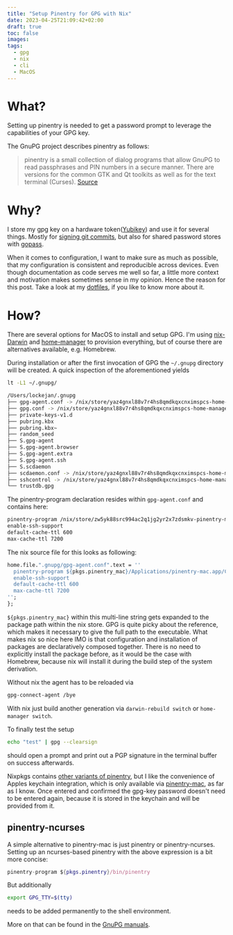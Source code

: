 ```yaml
---
title: "Setup Pinentry for GPG with Nix"
date: 2023-04-25T21:09:42+02:00
draft: true
toc: false
images:
tags: 
  - gpg
  - nix
  - cli
  - MacOS
---
```


# What?

Setting up pinentry is needed to get a password prompt to leverage the capabilities of your GPG key.

The GnuPG project describes pinentry as follows:
> pinentry is a small collection of dialog programs that allow GnuPG to read passphrases and PIN numbers in a secure manner. There are versions for the common GTK and Qt toolkits as well as for the text terminal (Curses). [Source](https://www.gnupg.org/related_software/pinentry/index.html)


# Why?

I store my gpg key on a hardware token([Yubikey](https://support.yubico.com/hc/en-us/articles/360013790259-Using-Your-YubiKey-with-OpenPGP)) and use it for several things. 
Mostly for [signing git commits](https://docs.github.com/en/authentication/managing-commit-signature-verification/signing-commits), but also for shared password stores with [gopass](https://www.gopass.pw/).

When it comes to configuration, I want to make sure as much as possible, that my configuration is consistent and reproducible across devices. Even though documentation as code serves me well so far, a little more context and motivation makes sometimes sense in my opinion. 
Hence the reason for this post.
Take a look at my [dotfiles](https://github.com/lockejan/nix-dotfiles), if you like to know more about it.

# How?

There are several options for MacOS to install and setup GPG.
I'm using [nix-Darwin](https://github.com/LnL7/nix-darwin) and [home-manager](https://github.com/nix-community/home-manager) to provision everything, but of course there are alternatives available, e.g. Homebrew.

During installation or after the first invocation of GPG the `~/.gnupg` directory will be created.
A quick inspection of the aforementioned yields
```bash
lt -L1 ~/.gnupg/

/Users/lockejan/.gnupg
├── gpg-agent.conf -> /nix/store/yaz4gnxl88v7r4hs8qmdkqxcnximspcs-home-manager-files/.gnupg/gpg-agent.conf
├── gpg.conf -> /nix/store/yaz4gnxl88v7r4hs8qmdkqxcnximspcs-home-manager-files/.gnupg/gpg.conf
├── private-keys-v1.d
├── pubring.kbx
├── pubring.kbx~
├── random_seed
├── S.gpg-agent
├── S.gpg-agent.browser
├── S.gpg-agent.extra
├── S.gpg-agent.ssh
├── S.scdaemon
├── scdaemon.conf -> /nix/store/yaz4gnxl88v7r4hs8qmdkqxcnximspcs-home-manager-files/.gnupg/scdaemon.conf
├── sshcontrol -> /nix/store/yaz4gnxl88v7r4hs8qmdkqxcnximspcs-home-manager-files/.gnupg/sshcontrol
└── trustdb.gpg
```

The pinentry-program declaration resides within `gpg-agent.conf` and contains here:

```bash
pinentry-program /nix/store/zw5yk88src994ac2q1jg2yr2x7zdsmkv-pinentry-mac-1.1.1.1/Applications/pinentry-mac.app/Contents/MacOS/pinentry-mac
enable-ssh-support
default-cache-ttl 600
max-cache-ttl 7200
```

The nix source file for this looks as following:

```nix
home.file.".gnupg/gpg-agent.conf".text = ''
  pinentry-program ${pkgs.pinentry_mac}/Applications/pinentry-mac.app/Contents/MacOS/pinentry-mac
  enable-ssh-support
  default-cache-ttl 600
  max-cache-ttl 7200
'';
};

```

`${pkgs.pinentry_mac}` within this multi-line string gets expanded to the package path within the nix store.
GPG is quite picky about the reference, which makes it necessary to give the full path to the executable.
What makes nix so nice here IMO is that configuration and installation of packages are declaratively composed together.
There is no need to explicitly install the package before, as it would be the case with Homebrew, because nix will install it during the build step of the system derivation.

Without nix the agent has to be reloaded via 
```bash
gpg-connect-agent /bye
```

With nix just build another generation via `darwin-rebuild switch` or `home-manager switch`.

To finally test the setup 
```bash
echo "test" | gpg --clearsign
```

should open a prompt and print out a PGP signature in the terminal buffer on success afterwards.


Nixpkgs contains [other variants of pinentry](https://search.nixos.org/packages?channel=unstable&from=0&size=50&sort=relevance&type=packages&query=pinentry), but I like the convenience of Apples keychain integration, which is only available via [pinentry-mac](https://github.com/GPGTools/pinentry/blob/master/macosx/KeychainSupport.m), as far as I know.
Once entered and confirmed the gpg-key password doesn't need to be entered again, because it is stored in the keychain and will be provided from it.


## pinentry-ncurses

A simple alternative to pinentry-mac is just pinentry or pinentry-ncurses.
Setting up an ncurses-based pinentry with the above expression is a bit more concise:
```nix
pinentry-program ${pkgs.pinentry}/bin/pinentry

```

But additionally 
```bash
export GPG_TTY=$(tty)
```
needs to be added permanently to the shell environment.

More on that can be found in the [GnuPG manuals](https://www.gnupg.org/documentation/manuals/gnupg/Agent-Examples.html#Agent-Examples).


